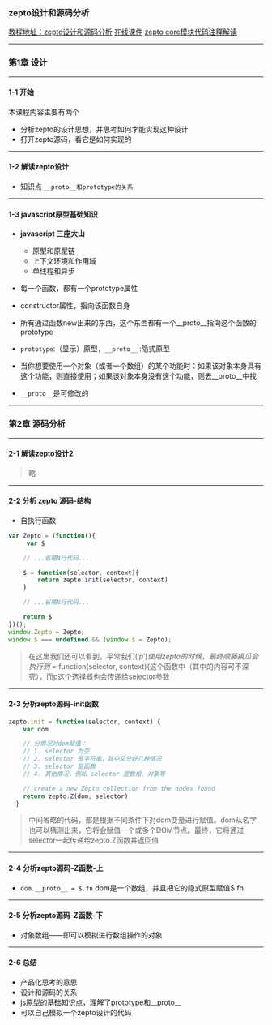 ### zepto设计和源码分析
[教程地址：zepto设计和源码分析](http://www.imooc.com/learn/745)
[在线课件](http://www.kancloud.cn/wangfupeng/zepto-design-srouce/173680)
[zepto core模块代码注释解读](http://www.kancloud.cn/wangfupeng/zepto-design-srouce/173692)

---
### 第1章 设计

---
#### 1-1 开始
本课程内容主要有两个
- 分析zepto的设计思想，并思考如何才能实现这种设计
- 打开zepto源码，看它是如何实现的

---
#### 1-2 解读zepto设计
- 知识点 `__proto__和prototype的关系`

---
#### 1-3 javascript原型基础知识
- **javascript 三座大山**
  - 原型和原型链
  - 上下文环境和作用域
  - 单线程和异步

- 每一个函数，都有一个prototype属性
- constructor属性，指向该函数自身
- 所有通过函数new出来的东西，这个东西都有一个__proto__指向这个函数的prototype
- `prototype`:（显示）原型，`__proto__` :隐式原型
- 当你想要使用一个对象（或者一个数组）的某个功能时：如果该对象本身具有这个功能，则直接使用；如果该对象本身没有这个功能，则去__proto__中找
- `__proto__`是可修改的

---
### 第2章 源码分析 

---
#### 2-1 解读zepto设计2
>略

---
####  2-2 分析 zepto 源码-结构
- 自执行函数

```js
var Zepto = (function(){
     var $

    // ...省略N行代码...

    $ = function(selector, context){
        return zepto.init(selector, context)
    }

    // ...省略N行代码...

    return $
})();
window.Zepto = Zepto;
window.$ === undefined && (window.$ = Zepto);
```
>在这里我们还可以看到，平常我们$('p')使用zepto的时候，最终顺藤摸瓜会执行到$ = function(selector, context){这个函数中（其中的内容可不深究），而p这个选择器也会传递给selector参数

---
####  2-3 分析zepto源码-init函数

```js
zepto.init = function(selector, context) {
    var dom

    // 分情况对dom赋值：
    // 1. selector 为空
    // 2. selector 是字符串，其中又分好几种情况
    // 3. selector 是函数
    // 4. 其他情况，例如 selector 是数组、对象等

    // create a new Zepto collection from the nodes found
    return zepto.Z(dom, selector)
  }
```
>中间省略的代码，都是根据不同条件下对dom变量进行赋值。dom从名字也可以猜测出来，它将会赋值一个或多个DOM节点。最终，它将通过selector一起传递给zepto.Z函数并返回值

---
####  2-4 分析zepto源码-Z函数-上
- `dom.__proto__ = $.fn` dom是一个数组，并且把它的隐式原型赋值$.fn

---
#### 2-5 分析zepto源码-Z函数-下 
- 对象数组——即可以模拟进行数组操作的对象

---
#### 2-6 总结
- 产品化思考的意思
- 设计和源码的关系
- js原型的基础知识点，理解了prototype和__proto__
- 可以自己模拟一个zepto设计的代码
